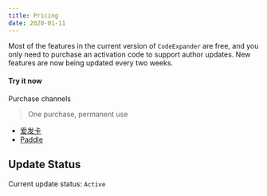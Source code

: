```yaml
---
title: Pricing
date: 2020-01-11
---
```


Most of the features in the current version of `CodeExpander` are free, and you only need to purchase an activation code to support author updates. New features are now being updated every two weeks.

#### Try it now

Purchase channels

> One purchase, permanent use

- [爱发卡](https://w.url.cn/s/AHRprNl)
- [Paddle](https://pay.paddle.com/checkout/540339)

## Update Status

Current update status: `Active`
